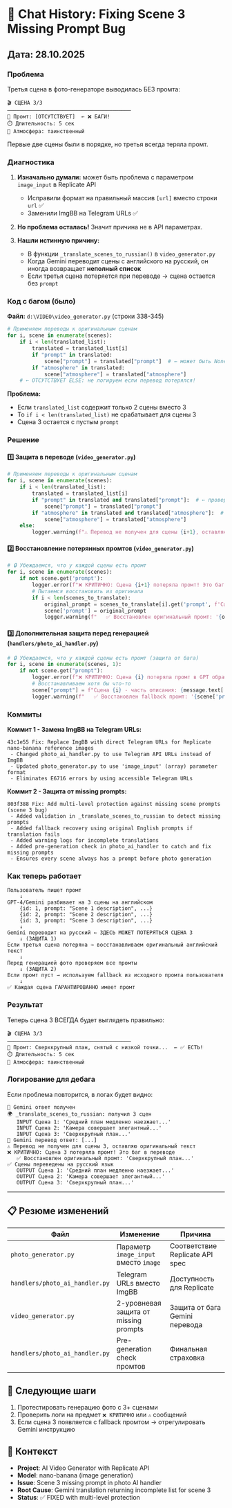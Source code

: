 # 🐛 Chat History: Fixing Scene 3 Missing Prompt Bug

## Дата: 28.10.2025

### Проблема

Третья сцена в фото-генераторе выводилась БЕЗ промта:

```
🎬 СЦЕНА 3/3
────────────────────────────────────────
📝 Промт: [ОТСУТСТВУЕТ]  ← ❌ БАГИ!
⏱️ Длительность: 5 сек
🎨 Атмосфера: таинственный
```

Первые две сцены были в порядке, но третья всегда теряла промт.

### Диагностика

1. **Изначально думали:** может быть проблема с параметром `image_input` в Replicate API
   - Исправили формат на правильный массив `[url]` вместо строки `url` ✅
   - Заменили ImgBB на Telegram URLs ✅
2. **Но проблема осталась!** Значит причина не в API параметрах.

3. **Нашли истинную причину:**
   - В функции `_translate_scenes_to_russian()` в `video_generator.py`
   - Когда Gemini переводит сцены с английского на русский, он иногда возвращает **неполный список**
   - Если третья сцена потеряется при переводе → сцена остается без `prompt`

### Код с багом (было)

**Файл:** `d:\VIDEO\video_generator.py` (строки 338-345)

```python
# Применяем переводы к оригинальным сценам
for i, scene in enumerate(scenes):
    if i < len(translated_list):
        translated = translated_list[i]
        if "prompt" in translated:
            scene["prompt"] = translated["prompt"]  # ← может быть None!
        if "atmosphere" in translated:
            scene["atmosphere"] = translated["atmosphere"]
    # ← ОТСУТСТВУЕТ ELSE: не логируем если перевод потерялся!
```

**Проблема:**

- Если `translated_list` содержит только 2 сцены вместо 3
- То `if i < len(translated_list)` не срабатывает для сцены 3
- Сцена 3 остается с пустым `prompt`

### Решение

#### 1️⃣ **Защита в переводе** (`video_generator.py`)

```python
# Применяем переводы к оригинальным сценам
for i, scene in enumerate(scenes):
    if i < len(translated_list):
        translated = translated_list[i]
        if "prompt" in translated and translated["prompt"]:  # ← проверяем что не пусто
            scene["prompt"] = translated["prompt"]
        if "atmosphere" in translated and translated["atmosphere"]:  # ← проверяем что не пусто
            scene["atmosphere"] = translated["atmosphere"]
    else:
        logger.warning(f"⚠️ Перевод не получен для сцены {i+1}, оставляю оригинальный текст")
```

#### 2️⃣ **Восстановление потерянных промтов** (`video_generator.py`)

```python
# 🔒 Убеждаемся, что у каждой сцены есть промт
for i, scene in enumerate(scenes):
    if not scene.get('prompt'):
        logger.error(f"❌ КРИТИЧНО: Сцена {i+1} потеряла промт! Это баг в переводе")
        # Пытаемся восстановить из оригинала
        if i < len(scenes_to_translate):
            original_prompt = scenes_to_translate[i].get('prompt', f'Сцена {i+1}')
            scene['prompt'] = original_prompt
            logger.warning(f"   ✅ Восстановлен оригинальный промт: '{original_prompt[:50]}'")
```

#### 3️⃣ **Дополнительная защита перед генерацией** (`handlers/photo_ai_handler.py`)

```python
# 🔒 Убеждаемся, что у каждой сцены есть промт (защита от бага)
for i, scene in enumerate(scenes, 1):
    if not scene.get("prompt"):
        logger.error(f"❌ КРИТИЧНО: Сцена {i} потеряла промт в GPT обработке!")
        # Восстанавливаем хотя бы что-то
        scene["prompt"] = f"Сцена {i} - часть описания: {message.text[:80]}"
        logger.warning(f"   ✅ Восстановлен fallback промт: '{scene['prompt'][:50]}'")
```

### Коммиты

**Коммит 1 - Замена ImgBB на Telegram URLs:**

```
43c1e55 Fix: Replace ImgBB with direct Telegram URLs for Replicate nano-banana reference images
 - Changed photo_ai_handler.py to use Telegram API URLs instead of ImgBB
 - Updated photo_generator.py to use 'image_input' (array) parameter format
 - Eliminates E6716 errors by using accessible Telegram URLs
```

**Коммит 2 - Защита от missing prompts:**

```
803f388 Fix: Add multi-level protection against missing scene prompts (scene 3 bug)
 - Added validation in _translate_scenes_to_russian to detect missing prompts
 - Added fallback recovery using original English prompts if translation fails
 - Added warning logs for incomplete translations
 - Added pre-generation check in photo_ai_handler to catch and fix missing prompts
 - Ensures every scene always has a prompt before photo generation
```

### Как теперь работает

```
Пользователь пишет промт
    ↓
GPT-4/Gemini разбивает на 3 сцены на английском
    {id: 1, prompt: "Scene 1 description", ...}
    {id: 2, prompt: "Scene 2 description", ...}
    {id: 3, prompt: "Scene 3 description", ...}
    ↓
Gemini переводит на русский ← ЗДЕСЬ МОЖЕТ ПОТЕРЯТЬСЯ СЦЕНА 3
    ↓ (ЗАЩИТА 1)
Если третья сцена потеряна → восстанавливаем оригинальный английский текст
    ↓
Перед генерацией фото проверяем все промты
    ↓ (ЗАЩИТА 2)
Если промт пуст → используем fallback из исходного промта пользователя
    ↓
✅ Каждая сцена ГАРАНТИРОВАННО имеет промт
```

### Результат

Теперь сцена 3 ВСЕГДА будет выглядеть правильно:

```
🎬 СЦЕНА 3/3
────────────────────────────────────────
📝 Промт: Сверхкрупный план, снятый с низкой точки...  ← ✅ ЕСТЬ!
⏱️ Длительность: 5 сек
🎨 Атмосфера: таинственный
```

### Логирование для дебага

Если проблема повторится, в логах будет видно:

```
🤖 Gemini ответ получен
🌍 _translate_scenes_to_russian: получил 3 сцен
   INPUT Сцена 1: 'Средний план медленно наезжает...'
   INPUT Сцена 2: 'Камера совершает элегантный...'
   INPUT Сцена 3: 'Сверхкрупный план...'
🤖 Gemini перевод ответ: [...]
⚠️ Перевод не получен для сцены 3, оставляю оригинальный текст
❌ КРИТИЧНО: Сцена 3 потеряла промт! Это баг в переводе
   ✅ Восстановлен оригинальный промт: 'Сверхкрупный план...'
✅ Сцены переведены на русский язык
   OUTPUT Сцена 1: 'Средний план медленно наезжает...'
   OUTPUT Сцена 2: 'Камера совершает элегантный...'
   OUTPUT Сцена 3: 'Сверхкрупный план...'
```

---

## 📋 Резюме изменений

| Файл                           | Изменение                             | Причина                         |
| ------------------------------ | ------------------------------------- | ------------------------------- |
| `photo_generator.py`           | Параметр `image_input` вместо `image` | Соответствие Replicate API spec |
| `handlers/photo_ai_handler.py` | Telegram URLs вместо ImgBB            | Доступность для Replicate       |
| `video_generator.py`           | 2-уровневая защита от missing prompts | Защита от бага Gemini перевода  |
| `handlers/photo_ai_handler.py` | Pre-generation check промтов          | Финальная страховка             |

## 🚀 Следующие шаги

1. Протестировать генерацию фото с 3+ сценами
2. Проверить логи на предмет `❌ КРИТИЧНО` или `⚠️` сообщений
3. Если сцена 3 появляется с fallback промтом → отрегулировать Gemini инструкцию

## 📝 Контекст

- **Project**: AI Video Generator with Replicate API
- **Model**: nano-banana (image generation)
- **Issue**: Scene 3 missing prompt in photo AI handler
- **Root Cause**: Gemini translation returning incomplete list for scene 3
- **Status**: ✅ FIXED with multi-level protection
